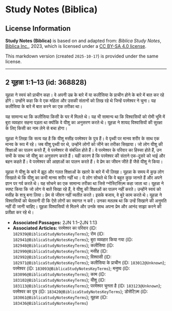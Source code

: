 # Study Notes (Biblica)

## License Information

**Study Notes (Biblica)** is based on and adapted from: _Biblica Study Notes_, [Biblica Inc.](https://www.biblica.com/), 2023, which is licensed under a [CC BY-SA 4.0 license](https://creativecommons.org/licenses/by-sa/4.0/legalcode.en).

This markdown version (created `2025-10-17`) is provided under the same license.



--------------------------------

## 2 यूहन्ना 1:1–13 (id: 368828)

यूहन्ना ने स्वयं को प्राचीन कहा। वे अपनी उम्र के बारे में या कलीसिया के प्राचीन होने के बारे में बात कर रहे होंगे। उन्होंने कहा कि वे एक महिला और उसकी संतानों को लिख रहे थे जिन्हें परमेश्वर ने चुना। यह कलीसिया के बारे में बात करने का एक तरीका था।

यह सामान्य था कि कलीसिया किसी के घर में मिलते थे। यह भी सामान्य था कि विश्वासियों को रोमी भूमि में बुरा व्यवहार सहना पड़ता था क्योंकि वे यीशु का अनुसरण करते थे। यूहन्ना ने शायद विश्वासियों की सुरक्षा के लिए किसी का नाम लेने से बचा होगा।

यूहन्ना ने लिखा कि सत्य यह है कि यीशु मसीह परमेश्वर के पुत्र हैं। वे पृथ्वी पर मानव शरीर के साथ एक मानव के रूप में रहे। जब यीशु पृथ्वी पर थे, उन्होंने लोगों को जीने का तरीका सिखाया। जो लोग यीशु की शिक्षाओं का पालन करते हैं, वे परमेश्वर से संबंधित होते हैं। वे परमेश्वर के परिवार का हिस्सा होते हैं, उन सभी के साथ जो यीशु का अनुसरण करते हैं। यही कारण है कि परमेश्वर की संताने एक\-दूसरे को भाई और बहन कहते हैं। वे परमेश्वर की आज्ञाओं का पालन करते हैं। वे प्रेम का जीवन जीते हैं जैसे यीशु ने किया।

यूहन्ना ने यीशु के बारे में झूठ और गलत शिक्षाओं के खतरे के बारे में भी लिखा। यूहन्ना के समय में कुछ लोग सिखाते थे कि यीशु का कभी मानव शरीर नहीं था। ये लोग सोचते थे कि वे बहुत कुछ जानते हैं और अपने ज्ञान पर गर्व करते थे। यह सोचने का एक सामान्य तरीका था जिसे  ग्नोस्टिसिज़्म कहा जाता था। यूहन्ना ने स्पष्ट किया कि जो लोग ये बातें सिखा रहे हैं, वे यीशु की शिक्षाओं का पालन नहीं करते। उन्होंने स्वयं को मसीह के शत्रु बना लिया। प्रेम से जीवन नहीं व्यतीत करते। इसके बजाय, वे बुरे काम करते थे। यूहन्ना ने विश्वासियों को चेतावनी दी कि ऐसे लोगों का स्वागत न करें। उनका मतलब था कि उन्हें सिखाने की अनुमति नहीं दी जानी चाहिए। यूहन्ना विश्वासियों से मिलने और उनके साथ अपना प्रेम और आनंद साझा करने की प्रतीक्षा कर रहे थे।

* **Associated Passages:** 2JN 1:1–2JN 1:13
* **Associated Articles:** परमेश्वर का परिवार (ID: `182939@BiblicaStudyNotesKeyTerms`); रोम (ID: `182941@BiblicaStudyNotesKeyTerms`); बुरा व्यवहार किया गया (ID: `182948@BiblicaStudyNotesKeyTerms`); कलीसिया (ID: `182990@BiblicaStudyNotesKeyTerms`); मसीह (ID: `182992@BiblicaStudyNotesKeyTerms`); विश्वासी (ID: `182971@BiblicaStudyNotesKeyTerms`); कलीसिया के प्राचीन  (ID: `183012@Unknown`); परमेश्वर (ID: `183093@BiblicaStudyNotesKeyTerms`); मनुष्य (ID: `183096@BiblicaStudyNotesKeyTerms`); काम (ID: `183102@BiblicaStudyNotesKeyTerms`); यीशु  (ID: `183113@BiblicaStudyNotesKeyTerms`); परमेश्वर चुनता है (ID: `183123@Unknown`); परमेश्‍वर का पुत्र (ID: `183420@BiblicaStudyNotesKeyTerms`); डोसेटिज़्म (ID: `183061@BiblicaStudyNotesKeyTerms`); यूहन्ना (ID: `183436@BiblicaStudyNotesKeyTerms`)

